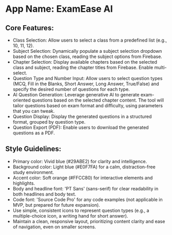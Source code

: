 # **App Name**: ExamEase AI

## Core Features:

- Class Selection: Allow users to select a class from a predefined list (e.g., 10, 11, 12).
- Subject Selection: Dynamically populate a subject selection dropdown based on the chosen class, reading the subject options from Firebase.
- Chapter Selection: Display available chapters based on the selected class and subject, reading the chapter titles from Firebase. Enable multi-select.
- Question Type and Number Input: Allow users to select question types (MCQ, Fill in the Blanks, Short Answer, Long Answer, True/False) and specify the desired number of questions for each type.
- AI Question Generation: Leverage generative AI to generate exam-oriented questions based on the selected chapter content. The tool will tailor questions based on exam format and difficulty, using parameters that you can tweak.
- Question Display: Display the generated questions in a structured format, grouped by question type.
- Question Export (PDF): Enable users to download the generated questions as a PDF.

## Style Guidelines:

- Primary color: Vivid blue (#29ABE2) for clarity and intelligence.
- Background color: Light blue (#E0F7FA) for a calm, distraction-free study environment.
- Accent color: Soft orange (#FFCC80) for interactive elements and highlights.
- Body and headline font: 'PT Sans' (sans-serif) for clear readability in both headlines and body text.
- Code font: 'Source Code Pro' for any code examples (not applicable in MVP, but prepared for future expansion).
- Use simple, consistent icons to represent question types (e.g., a multiple-choice icon, a writing hand for short answer).
- Maintain a clean, responsive layout, prioritizing content clarity and ease of navigation, even on smaller screens.